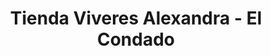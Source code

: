 ---
title: "Tienda Viveres Alexandra - El Condado"
url: /quito/tienda-viveres-alexandra-el-condado/
shop: arte
---